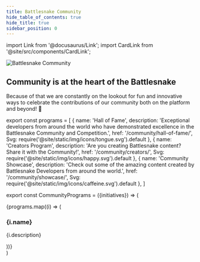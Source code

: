 ```yaml
---
title: Battlesnake Community
hide_table_of_contents: true
hide_title: true
sidebar_position: 0
---
```


import Link from '@docusaurus/Link';
import CardLink from '@site/src/components/CardLink';

![Battlesnake Community](/img/community_banner.png)

## Community is at the heart of the Battlesnake 
Because of that we are constantly on the lookout for fun and innovative ways to celebrate the contributions of our community both on the platform and beyond! 👀

export const programs = [
  {
    name: 'Hall of Fame', 
    description: 'Exceptional developers from around the world who have demonstrated excellence in the Battlesnake Community and Competition.',
    href: '/community/hall-of-fame/',
    Svg: require('@site/static/img/icons/tongue.svg').default
  },
  {
    name: 'Creators Program', 
    description: 'Are you creating Battlesnake content? Share it with the Community!', 
    href: '/community/creators/',
    Svg: require('@site/static/img/icons/happy.svg').default
  },
  {
    name: 'Community Showcase', 
description: 'Check out some of the amazing content created by Battlesnake Developers from around the world.', 
    href: '/community/showcase/',
    Svg: require('@site/static/img/icons/caffeine.svg').default
  },
]

export const CommunityPrograms = ({initiatives}) => (
  <div className="row">
    {programs.map((i) => (
      <div key={i.name} className="col col--12">
        <CardLink to={i.href} bodyStyle={{ display: 'flex', alignItems: 'center', gap: '10px' }}>
          <i.Svg role="img" style={{width: '100px', marginRight: '10px'}} />
          <div bodyStyle={{ display: 'flex', alignItems: 'center', gap: '1px' }}>
          <h3>{i.name}</h3>
          <p>{i.description}</p>
        </div>
        </CardLink> 
      </div>
    ))}
  </div>
)

<CommunityPrograms initiatives={programs} />

